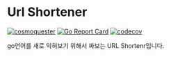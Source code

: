 # Url Shortener

[![cosmoquester](https://circleci.com/gh/cosmoquester/url-shortener-go.svg?style=shield)](https://app.circleci.com/pipelines/github/cosmoquester/url-shortener-go)
[![Go Report Card](https://goreportcard.com/badge/github.com/cosmoquester/url-shortener-go)](https://goreportcard.com/report/github.com/cosmoquester/url-shortener-go)
[![codecov](https://codecov.io/gh/cosmoquester/url-shortener-go/branch/master/graph/badge.svg?token=2eRFtxnPsN)](https://codecov.io/gh/cosmoquester/url-shortener-go)

go언어를 새로 익혀보기 위해서 짜보는 URL Shortenr입니다.
